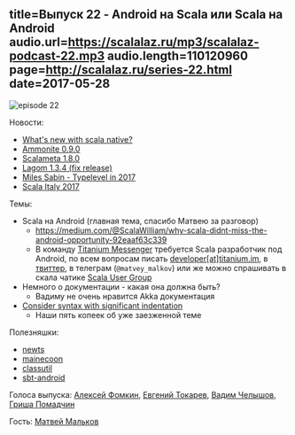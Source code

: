 title=Выпуск 22 - Android на Scala или Scala на Android
audio.url=https://scalalaz.ru/mp3/scalalaz-podcast-22.mp3
audio.length=110120960
page=http://scalalaz.ru/series-22.html
date=2017-05-28
----
![episode 22](img/episode22.png)

Новости:

- [What's new with scala native?](http://www.scala-lang.org/blog/2017/05/26/whats-new-scala-native.html)
- [Ammonite 0.9.0](http://www.lihaoyi.com/Ammonite/#0.9.0)
- [Scalameta 1.8.0](https://github.com/scalameta/scalameta/blob/master/changelog/1.8.0.md)
- [Lagom 1.3.4 (fix release)](https://www.lagomframework.com/blog/lagom-1-3-4.html)
- [Miles Sabin - Typelevel in 2017](https://vimeo.com/217832358)
- [Scala Italy 2017](https://vimeo.com/search?q=scalaitaly)

Темы:

- Scala на Android (главная тема, спасибо Матвею за разговор)
    - <https://medium.com/@ScalaWilliam/why-scala-didnt-miss-the-android-opportunity-92eaaf63c339>
    - В команду [Titanium Messenger](http://titanium.im) требуется Scala разработчик под Android, по всем вопросам писать <a href="mailto:developer[at]titanium.im">developer[at]titanium.im</a>, в [твиттер](https://twitter.com/matveyka_jj), в телеграм (`@matvey_malkov`) или же можно спрашивать в скала чатике <a href="https://t.me/scala_ru" target="_blank">Scala User Group</a>
- Немного о документации - какая она должна быть?
    -  Вадиму не очень нравится Akka документация
- [Consider syntax with significant indentation](https://github.com/lampepfl/dotty/issues/2491)
    -  Наши пять копеек об уже заезженной теме

Полезняшки:

- [newts](https://julien-truffaut.github.io/newts)
- [mainecoon](http://kailuowang.com/mainecoon)
- [classutil](https://github.com/bmc/classutil)
- [sbt-android](https://github.com/scala-android/sbt-android)

Голоса выпуска: [Алексей Фомкин](http://github.com/fomkin/korolev), [Евгений Токарев](http://github.com/strobe),
[Вадим Челышов](http://github.com/dos65), [Гриша Помадчин](https://github.com/pomadchin)

Гость: [Матвей Мальков](https://github.com/malkov-matvey)
